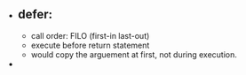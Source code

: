 
- ## defer:
	- call order: FILO (first-in last-out)
	- execute before return statement
	- would copy the arguement at first, not during execution.
- 